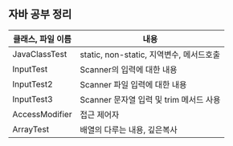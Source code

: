 ## 자바 공부 정리

클래스, 파일 이름|내용
|-----|---|
|JavaClassTest| static, non-static, 지역변수, 메서드호출|
|InputTest| Scanner의 입력에 대한 내용 |
|InputTest2| Scanner 파일 입력에 대한 내용 |
|InputTest3| Scanner 문자열 입력 및 trim 메서드 사용 |
|AccessModifier | 접근 제어자 |
|ArrayTest| 배열의 다루는 내용, 깊은복사 |

